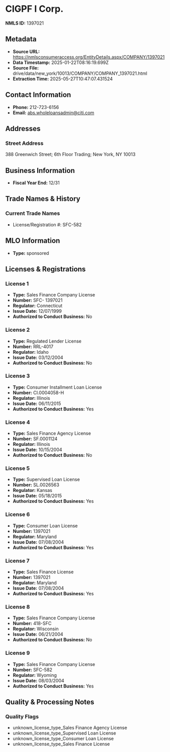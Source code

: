 # CIGPF I Corp.

**NMLS ID:** 1397021

## Metadata
- **Source URL:** https://nmlsconsumeraccess.org/EntityDetails.aspx/COMPANY/1397021
- **Data Timestamp:** 2025-01-22T08:16:19.699Z
- **Source File:** drive/data/new_york/10013/COMPANY/COMPANY_1397021.html
- **Extraction Time:** 2025-05-27T10:47:07.431524

## Contact Information
- **Phone:** 212-723-6156
- **Email:** abs.wholeloansadmin@citi.com

## Addresses
### Street Address
388 Greenwich Street; 6th Floor Trading; New York, NY 10013

## Business Information
- **Fiscal Year End:** 12/31

## Trade Names & History
### Current Trade Names
- License/Registration #: SFC-582

## MLO Information
- **Type:** sponsored

## Licenses & Registrations

### License 1
- **Type:** Sales Finance Company License
- **Number:** SFC- 1397021
- **Regulator:** Connecticut
- **Issue Date:** 12/07/1999
- **Authorized to Conduct Business:** No

### License 2
- **Type:** Regulated Lender License
- **Number:** RRL-4017
- **Regulator:** Idaho
- **Issue Date:** 03/12/2004
- **Authorized to Conduct Business:** No

### License 3
- **Type:** Consumer Installment Loan License
- **Number:** CI.0004058-H
- **Regulator:** Illinois
- **Issue Date:** 06/11/2015
- **Authorized to Conduct Business:** Yes

### License 4
- **Type:** Sales Finance Agency License
- **Number:** SF.0001124
- **Regulator:** Illinois
- **Issue Date:** 10/15/2004
- **Authorized to Conduct Business:** No

### License 5
- **Type:** Supervised Loan License
- **Number:** SL.0026563
- **Regulator:** Kansas
- **Issue Date:** 05/18/2015
- **Authorized to Conduct Business:** Yes

### License 6
- **Type:** Consumer Loan License
- **Number:** 1397021
- **Regulator:** Maryland
- **Issue Date:** 07/08/2004
- **Authorized to Conduct Business:** Yes

### License 7
- **Type:** Sales Finance License
- **Number:** 1397021
- **Regulator:** Maryland
- **Issue Date:** 07/08/2004
- **Authorized to Conduct Business:** Yes

### License 8
- **Type:** Sales Finance Company License
- **Number:** 418-SFC
- **Regulator:** Wisconsin
- **Issue Date:** 06/21/2004
- **Authorized to Conduct Business:** No

### License 9
- **Type:** Sales Finance Company License
- **Number:** SFC-582
- **Regulator:** Wyoming
- **Issue Date:** 08/03/2004
- **Authorized to Conduct Business:** Yes

## Quality & Processing Notes
### Quality Flags
- unknown_license_type_Sales Finance Agency License
- unknown_license_type_Supervised Loan License
- unknown_license_type_Consumer Loan License
- unknown_license_type_Sales Finance License

